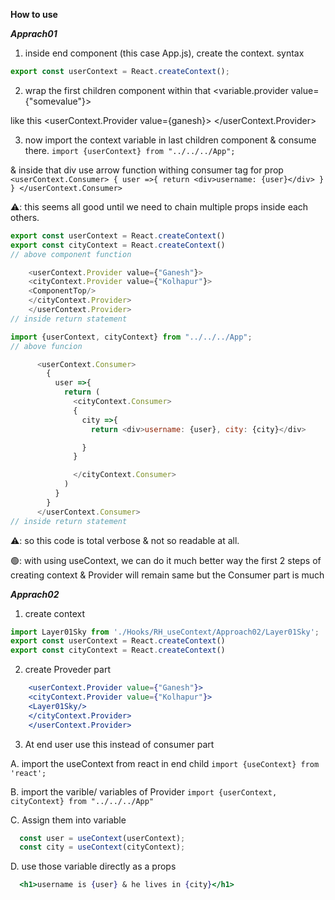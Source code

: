 **How to use**

___Apprach01___
1. inside end component (this case App.js), create the context.
   syntax
```javascript
export const userContext = React.createContext();
```

2. wrap the first children component within that <variable.provider value={"somevalue"}>

like this
    <userContext.Provider value={ganesh}>
    <ComponentTop/>
    </userContext.Provider>

3. now import the context variable in last children component & consume there.
    `import {userContext} from "../../../App";`

& inside that div use arrow function withing consumer tag for prop
    `      <userContext.Consumer>
        {
          user =>{
            return <div>username: {user}</div>
          }
        }
      </userContext.Consumer>`

⚠️: this seems all good until we need to chain multiple props inside each others.

<!-- adding another context at parent -->
```javascript
export const userContext = React.createContext()
export const cityContext = React.createContext()
// above component function

    <userContext.Provider value={"Ganesh"}>
    <cityContext.Provider value={"Kolhapur"}>
    <ComponentTop/>
    </cityContext.Provider>
    </userContext.Provider>
// inside return statement
```


<!-- applying another context at end childer -->
```javascript
import {userContext, cityContext} from "../../../App";
// above funcion

      <userContext.Consumer>
        {
          user =>{
            return (
              <cityContext.Consumer>
              {
                city =>{
                  return <div>username: {user}, city: {city}</div>

                }
              }

              </cityContext.Consumer>
            )
          }
        }
      </userContext.Consumer>
// inside return statement

```
⚠️: so this code is total verbose & not so readable at all.

🟢: with using useContext, we can do it much better way
    the first 2 steps of creating context & Provider will remain same
    but the Consumer part is much


___Apprach02___
1. create context
```javascript
import Layer01Sky from './Hooks/RH_useContext/Approach02/Layer01Sky';
export const userContext = React.createContext()
export const cityContext = React.createContext()
```

2. create Proveder part
```jsx
    <userContext.Provider value={"Ganesh"}>
    <cityContext.Provider value={"Kolhapur"}>
    <Layer01Sky/>
    </cityContext.Provider>
    </userContext.Provider>
```

3. At end user use this instead of consumer part

  A. import the useContext from react in end child
  `import {useContext} from 'react';`

  B. import the varible/ variables of Provider
  `import {userContext, cityContext} from "../../../App"`

  C. Assign them into variable
  ```javascript
    const user = useContext(userContext);
    const city = useContext(cityContext);
  ```

  D. use those variable directly as a props
  ```jsx
    <h1>username is {user} & he lives in {city}</h1>
  ```